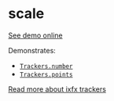 # scale

[See demo online](https://demos.ixfx.fun/pointer/scale/)

Demonstrates:
* [`Trackers.number`](https://api.ixfx.fun/functions/Trackers.number.html)
* [`Trackers.points`](https://api.ixfx.fun/functions/Trackers.points.html)

[Read more about ixfx trackers](https://ixfx.fun/data/trackers/)